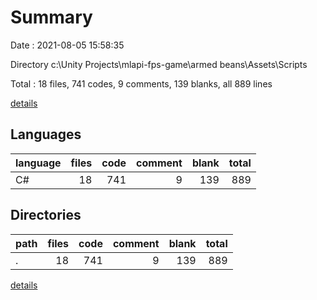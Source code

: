 # Summary

Date : 2021-08-05 15:58:35

Directory c:\Unity Projects\mlapi-fps-game\armed beans\Assets\Scripts

Total : 18 files,  741 codes, 9 comments, 139 blanks, all 889 lines

[details](details.md)

## Languages
| language | files | code | comment | blank | total |
| :--- | ---: | ---: | ---: | ---: | ---: |
| C# | 18 | 741 | 9 | 139 | 889 |

## Directories
| path | files | code | comment | blank | total |
| :--- | ---: | ---: | ---: | ---: | ---: |
| . | 18 | 741 | 9 | 139 | 889 |

[details](details.md)